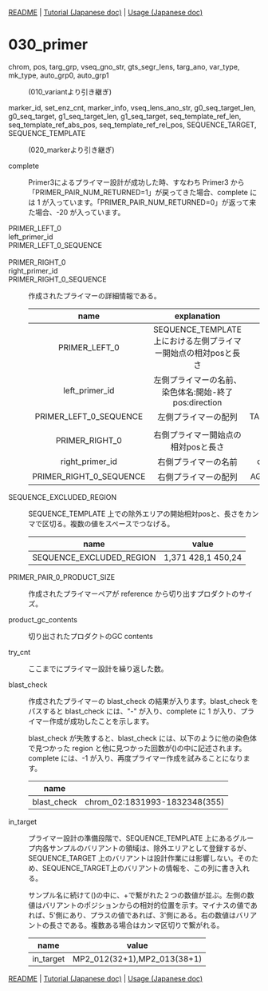 [README](../README.md) | [Tutorial (Japanese doc)](doc/Tutorial.jp.md) | [Usage (Japanese doc)](doc/Usage.jp.md)

# 030_primer



<dl>
<dt>

chrom, pos, targ_grp, vseq_gno_str, gts_segr_lens, targ_ano, var_type, mk_type, auto_grp0, auto_grp1

</dt>
<dd>
<p><p>

(010_variantより引き継ぎ)

</p></p>
</dd>
</dl>



<dl>
<dt>

marker_id, set_enz_cnt, marker_info, vseq_lens_ano_str, g0_seq_target_len, g0_seq_target, g1_seq_target_len, g1_seq_target, seq_template_ref_len, seq_template_ref_abs_pos, seq_template_ref_rel_pos, SEQUENCE_TARGET, SEQUENCE_TEMPLATE

</dt>
<dd>
<p><p>

(020_markerより引き継ぎ)

</p></p>
</dd>
</dl>



<dl>
<dt>

complete

</dt>
<dd>
<p><p>

Primer3によるプライマー設計が成功した時、すなわち Primer3 から「PRIMER_PAIR_NUM_RETURNED=1」が戻ってきた場合、complete には 1 が入っています。「PRIMER_PAIR_NUM_RETURNED=0」が返って来た場合、-20 が入っています。

</p></p>
</dd>
</dl>



<dl>
<dt>

PRIMER_LEFT_0<br>
left_primer_id<br>
PRIMER_LEFT_0_SEQUENCE<br><br>
PRIMER_RIGHT_0<br>
right_primer_id<br>
PRIMER_RIGHT_0_SEQUENCE

</dt>
<dd>
<p><p>

作成されたプライマーの詳細情報である。

|name|explanation|value|
|:---:|:---:|:---:|
|PRIMER_LEFT_0|SEQUENCE_TEMPLATE上における左側プライマー開始点の相対posと長さ|121,25|
|left_primer_id|左側プライマーの名前、染色体名:開始-終了pos:direction|chrom_01:19263-19287:plus|
|PRIMER_LEFT_0_SEQUENCE|左側プライマーの配列|TAAACCCCTAAACCCCTAAACCCTA|
||||
|PRIMER_RIGHT_0|右側プライマー開始点の相対posと長さ| 463,25 |
|right_primer_id|右側プライマーの名前| chrom_01:19581-19605:minus |
|PRIMER_RIGHT_0_SEQUENCE|右側プライマーの配列|AGGGTTTAGGGTTTAGGGTTTTAGG|

</p></p>
</dd>
</dl>



<dl>
<dt>

SEQUENCE_EXCLUDED_REGION

</dt>
<dd>
<p><p>

SEQUENCE_TEMPLATE 上での除外エリアの開始相対posと、長さをカンマで区切る。複数の値をスペースでつなげる。

|name|value|
|:---:|:---:|
|SEQUENCE_EXCLUDED_REGION|1,371 428,1 450,24|


</p></p>
</dd>
</dl>



<dl>
<dt>

PRIMER_PAIR_0_PRODUCT_SIZE

</dt>
<dd>
<p><p>

作成されたプライマーペアが reference から切り出すプロダクトのサイズ。

</p></p>
</dd>
</dl>



<dl>
<dt>

product_gc_contents

</dt>
<dd>
<p><p>

切り出されたプロダクトのGC contents

</p></p>
</dd>
</dl>



<!-- 補助情報 -->
<dl>
<dt>

try_cnt

</dt>
<dd>
<p><p>

ここまでにプライマー設計を繰り返した数。

</p></p>
</dd>
</dl>



<dl>
<dt>

blast_check

</dt>
<dd>
<p><p>

作成されたプライマーの blast_check の結果が入ります。blast_check をパスすると blast_check には、"-" が入り、complete に 1 が入り、プライマー作成が成功したことを示します。

blast_check が失敗すると、blast_check には、以下のように他の染色体で見つかった region と他に見つかった回数が()の中に記述されます。complete には、-1 が入り、再度プライマー作成を試みることになります。

|name||
|:---:|:---:|
|blast_check|chrom_02:1831993-1832348(355)|

</p></p>
</dd>
</dl>



<dl>
<dt>

in_target

</dt>
<dd>
<p><p>

プライマー設計の準備段階で、SEQUENCE_TEMPLATE 上にあるグループ内各サンプルのバリアントの領域は、除外エリアとして登録するが、SEQUENCE_TARGET 上のバリアントは設計作業には影響しない。そのため、SEQUENCE_TARGET上のバリアントの情報を、この列に書き入れる。

サンプル名に続けて()の中に、+で繋がれた２つの数値が並ぶ。左側の数値はバリアントのポジションからの相対的位置を示す。マイナスの値であれば、5'側にあり、プラスの値であれば、3'側にある。右の数値はバリアントの長さである。複数ある場合はカンマ区切りで繋がれる。

|name|value|
|:---:|:---:|
|in_target |MP2_012(32+1),MP2_013(38+1)


</p></p>
</dd>
</dl>



[README](../README.md) | [Tutorial (Japanese doc)](doc/Tutorial.jp.md) | [Usage (Japanese doc)](doc/Usage.jp.md)
